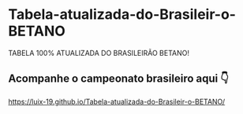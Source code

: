 # Tabela-atualizada-do-Brasileir-o-BETANO
TABELA 100% ATUALIZADA DO BRASILEIRÃO BETANO!

## Acompanhe o campeonato brasileiro aqui 👇
https://luix-19.github.io/Tabela-atualizada-do-Brasileir-o-BETANO/